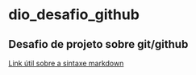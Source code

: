 # dio_desafio_github
## Desafio de projeto sobre git/github
[Link útil sobre a sintaxe markdown](https://docs.pipz.com/central-de-ajuda/learning-center/guia-basico-de-markdown#open)
